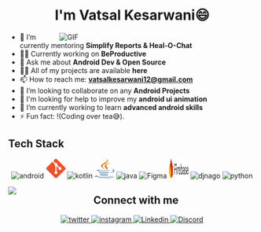 <h1 align="center">I'm Vatsal Kesarwani😄</h1>

<img align="right" alt="GIF" src="https://i.imgur.com/8MupZHY.gif" width="400px" />

- 🌱 I’m currently mentoring **Simplify Reports & Heal-O-Chat**
- 👨‍💻 Currently working on **BeProductive**
- 💬 Ask me about **Android Dev & Open Source**
- 👨‍💻 All of my projects are available **here**
- 📫 How to reach me: **vatsalkesarwani12@gmail.com**
- 👯 I’m looking to collaborate on any **Android Projects**
- 🤔 I'm looking for help to improve my **android ui animation**
- 🔭 I’m currently working to learn **advanced android skills**
- ⚡ Fun fact: !(Coding over tea😅).

## Tech Stack
<p align="center"><img src="https://raw.githubusercontent.com/gilbarbara/logos/master/logos/android-icon.svg" alt="android" width="40" height="40"/>
<img src="https://github.com/devicons/devicon/blob/master/icons/git/git-plain.svg" alt="git" width="40" height="40"/>
<img src="https://raw.githubusercontent.com/gilbarbara/logos/master/logos/kotlin.svg" alt="kotlin" widht="40" height="40" />
<img src="https://raw.githubusercontent.com/gilbarbara/logos/master/logos/java.svg" alt="java" width="40" height="40"/>
<img src="https://raw.githubusercontent.com/gilbarbara/logos/master/logos/figma.svg" alt="java" width="40" height="40"/> 
<img src="https://devicons.github.io/devicon/devicon.git/icons/cplusplus/cplusplus-original.svg" alt="Figma" width="40" height="40"/>
<img src="https://raw.githubusercontent.com/gilbarbara/logos/master/logos/firebase.svg" alt="Firebase" width="40" height="40"/>
<img src="https://devicons.github.io/devicon/devicon.git/icons/django/django-original.svg" alt="djnago" width="40" height="40"/> 
 <img src="https://devicons.github.io/devicon/devicon.git/icons/python/python-original.svg" alt="python" width="40" height="40"/></p>

<img align="left" src="https://github-readme-stats.vercel.app/api?username=plazzy99&show_icons=true&hide_border=false" />

<h2 align="center" >Connect with me</h2>
<div align="center">
</a>
<a href="https://twitter.com/KesarwaniVatsal" target="_blank">
<img src=https://img.shields.io/badge/twitter-%2300acee.svg?&style=for-the-badge&logo=twitter&logoColor=white alt=twitter style="margin-bottom: 5px;" />
</a>
<a href="mailto:vatsalkesarwani12@gmail.com?hl=en" target="_blank">
<img src=https://img.shields.io/badge/gmail-%23000000.svg?&style=for-the-badge&logo=gmail&logoColor=red alt=instagram style="margin-bottom: 5px;" />
</a> 
<a href="https://www.linkedin.com/in/vatsal-kesarwani-4a3858171/" target="_blank">
<img src=https://img.shields.io/badge/linkedin-%231E77B5.svg?&style=for-the-badge&logo=linkedin&logoColor=white alt=Linkedin style="margin-bottom: 5px;" />
</a>
<a href="https://discord.gg/DswQDgyF8a" target="_blank">
<img src=https://img.shields.io/badge/chat-on%20discord-brightgreen alt=Discord style="margin-bottom: 5px;" />
</a>
</div>  
  
